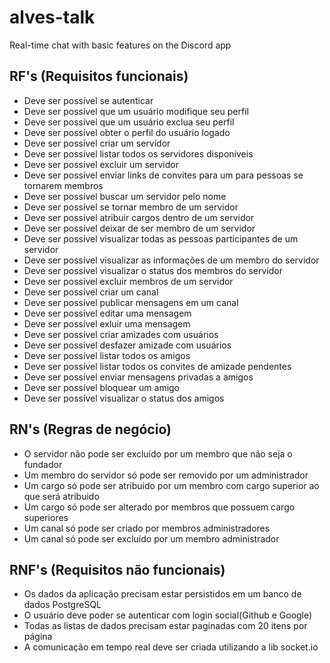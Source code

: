 # alves-talk

Real-time chat with basic features on the Discord app

## RF's (Requisitos funcionais)

- Deve ser possível se autenticar
- Deve ser possível que um usuário modifique seu perfil
- Deve ser possível que um usuário exclua seu perfil
- Deve ser possível obter o perfil do usuário logado
- Deve ser possível criar um servidor
- Deve ser possível listar todos os servidores disponíveis
- Deve ser possível excluir um servidor
- Deve ser possível enviar links de convites para um para pessoas se tornarem membros
- Deve ser possível buscar um servidor pelo nome
- Deve ser possível se tornar membro de um servidor
- Deve ser possível atribuir cargos dentro de um servidor
- Deve ser possível deixar de ser membro de um servidor
- Deve ser possível visualizar todas as pessoas participantes de um servidor
- Deve ser possível visualizar as informações de um membro do servidor
- Deve ser possível visualizar o status dos membros do servidor
- Deve ser possível excluir membros de um servidor
- Deve ser possível criar um canal
- Deve ser possível publicar mensagens em um canal
- Deve ser possível editar uma mensagem
- Deve ser possível exluir uma mensagem
- Deve ser possível criar amizades com usuários
- Deve ser possível desfazer amizade com usuários
- Deve ser possível listar todos os amigos
- Deve ser possível listar todos os convites de amizade pendentes
- Deve ser possível enviar mensagens privadas a amigos
- Deve ser possível bloquear um amigo
- Deve ser possível visualizar o status dos amigos


## RN's (Regras de negócio)

- O servidor não pode ser excluído por um membro que não seja o fundador
- Um membro do servidor só pode ser removido por um administrador
- Um cargo só pode ser atribuido por um membro com cargo superior ao que será atribuido 
- Um cargo só pode ser alterado por membros que possuem cargo superiores
- Um canal só pode ser criado por membros administradores
- Um canal só pode ser excluído por um membro administrador


## RNF's (Requisitos não funcionais)

- Os dados da aplicação precisam estar persistidos em um banco de dados PostgreSQL
- O usuário deve poder se autenticar com login social(Github e Google)
- Todas as listas de dados precisam estar paginadas com 20 itens por página
- A comunicação em tempo real deve ser criada utilizando a lib socket.io

